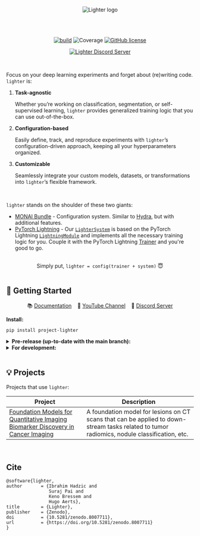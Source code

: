 
<br/>
<div align="center">
<picture>
  <!-- old code that allows different pics for light/dark mode -->
  <!--
  <source media="(prefers-color-scheme: dark)" srcset="./assets/images/lighter_dark.png">
  <source media="(prefers-color-scheme: light)" srcset="./assets/images/lighter_light.png">
   -->
  <img align="center" alt="Lighter logo" src="./assets/images/lighter.png">
</picture>
</div>
<br/>
<br/>
<br/>
<div align="center">

[![build](https://github.com/project-lighter/lighter/actions/workflows/ci.yml/badge.svg?branch=main)](https://github.com/project-lighter/lighter/actions/workflows/build.yml) ![Coverage](./assets/images/coverage.svg) [![GitHub license](https://img.shields.io/github/license/project-lighter/lighter)](https://github.com/project-lighter/lighter/blob/main/LICENSE)

<a href="https://discord.gg/zJcnp6KrUp">
  <img src="https://discord.com/api/guilds/1252251284908539965/widget.png?style=banner2" alt="Lighter Discord Server"/>
</a>
</div>


&nbsp;


Focus on your deep learning experiments and forget about (re)writing code. `lighter` is:
 1. **Task-agnostic**

    Whether you’re working on classification, segmentation, or self-supervised learning, `lighter` provides generalized training logic that you can use out-of-the-box.

 2. **Configuration-based**

    Easily define, track, and reproduce experiments with `lighter`’s configuration-driven approach, keeping all your hyperparameters organized.

 3. **Customizable**

    Seamlessly integrate your custom models, datasets, or transformations into `lighter`’s flexible framework.

&nbsp;

`lighter` stands on the shoulder of these two giants:
 - [MONAI Bundle](https://docs.monai.io/en/stable/bundle_intro.html) - Configuration system. Similar to [Hydra](https://github.com/facebookresearch/hydra), but with additional features.
 - [PyTorch Lightning](https://github.com/Lightning-AI/lightning) - Our [`LighterSystem`](https://project-lighter.github.io/lighter/reference/system/) is based on the PyTorch Lightning [`LightningModule`](https://lightning.ai/docs/pytorch/stable/common/lightning_module.html) and implements all the necessary training logic for you. Couple it with the PyTorch Lightning [Trainer](https://lightning.ai/docs/pytorch/stable/common/trainer.html) and you're good to go.

<br/>
<div align="center">Simply put, <code>lighter = config(trainer + system)</code>  😇</div>
<br/>

## 📖 Getting Started
<div align="center">
<p style="text-align: center;">
  📚 <a href="https://project-lighter.github.io/lighter/"> Documentation</a>&nbsp;&nbsp;&nbsp;
  🎥 <a href="https://www.youtube.com/channel/UCef1oTpv2QEBrD2pZtrdk1Q">YouTube Channel</a>&nbsp;&nbsp;&nbsp;
  👾 <a href="https://discord.gg/zJcnp6KrUp">Discord Server</a>
</p>
</div>

<b>Install:</b>
<pre><code>pip install project-lighter</code></pre>
<details>
<summary><b>Pre-release (up-to-date with the main branch):</b></summary>
<pre><code>pip install project-lighter --pre</code></pre>
</details>

<details>
<summary><b>For development:</b></summary>
<pre><code>make setup
make install             # Install lighter via Poetry
make pre-commit-install  # Set up the pre-commit hook for code formatting
poetry shell             # Once installed, activate the poetry shell</code></pre>
</details>
<br/>


## 💡 Projects
Projects that use `lighter`:

| Project | Description |
| --- | --- |
| [Foundation Models for Quantitative Imaging Biomarker Discovery in Cancer Imaging](https://aim.hms.harvard.edu/foundation-cancer-image-biomarker) | A foundation model for lesions on CT scans that can be applied to down-stream tasks related to tumor radiomics, nodule classification, etc. |

<br/>

## Cite
<pre><code>@software{lighter,
author       = {Ibrahim Hadzic and
                Suraj Pai and
                Keno Bressem and
                Hugo Aerts},
title        = {Lighter},
publisher    = {Zenodo},
doi          = {10.5281/zenodo.8007711},
url          = {https://doi.org/10.5281/zenodo.8007711}
}</code></pre>
</div>
